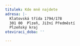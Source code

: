 ```yaml
---
titulek: Kde mně najdete
adresa: |-
  Klatovská třída 1794/178
  301 00  Plzeň, Jižní Předměstí
  Plzeňský kraj
oteviraci_doba: ''

---
```

